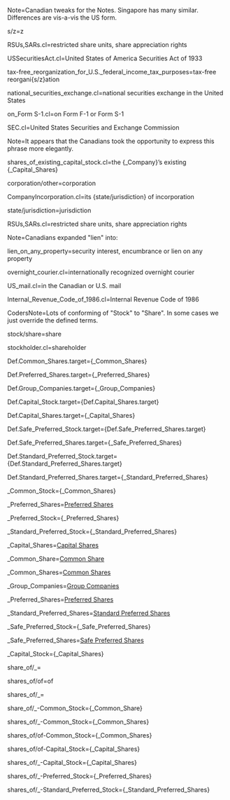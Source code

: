
Note=Canadian tweaks for the Notes.  Singapore has many similar.  Differences are vis-a-vis the US form.

s/z=z

RSUs,SARs.cl=restricted share units, share appreciation rights

USSecuritiesAct.cl=United States of America Securities Act of 1933

tax-free_reorganization_for_U.S._federal_income_tax_purposes=tax-free reorgani{s/z}ation

national_securities_exchange.cl=national securities exchange in the United States

on_Form S-1.cl=on Form F-1 or Form S-1

SEC.cl=United States Securities and Exchange Commission

Note=It appears that the Canadians took the opportunity to express this phrase more elegantly. 

shares_of_existing_capital_stock.cl=the {_Company}’s existing {_Capital_Shares}

corporation/other=corporation

CompanyIncorporation.cl=its {state/jurisdiction} of incorporation

state/jurisdiction=jurisdiction

RSUs,SARs.cl=restricted share units, share appreciation rights

Note=Canadians expanded "lien" into:

lien_on_any_property=security interest, encumbrance or lien on any property

overnight_courier.cl=internationally recognized overnight courier

US_mail.cl=in the Canadian or U.S. mail

Internal_Revenue_Code_of_1986.cl=Internal Revenue Code of 1986

CodersNote=Lots of conforming of "Stock" to "Share".  In some cases we just override the defined terms.

stock/share=share

stockholder.cl=shareholder

Def.Common_Shares.target={_Common_Shares}

Def.Preferred_Shares.target={_Preferred_Shares}

Def.Group_Companies.target={_Group_Companies}

Def.Capital_Stock.target={Def.Capital_Shares.target}

Def.Capital_Shares.target={_Capital_Shares}

Def.Safe_Preferred_Stock.target={Def.Safe_Preferred_Shares.target}

Def.Safe_Preferred_Shares.target={_Safe_Preferred_Shares}

Def.Standard_Preferred_Stock.target={Def.Standard_Preferred_Shares.target}

Def.Standard_Preferred_Shares.target={_Standard_Preferred_Shares}

_Common_Stock={_Common_Shares}

_Preferred_Shares=<a href='#Def.Preferred_Shares.target' class='definedterm'>Preferred Shares</a>

_Preferred_Stock={_Preferred_Shares}

_Standard_Preferred_Stock={_Standard_Preferred_Shares}

_Capital_Shares=<a href='#Def.Capital_Shares.target' class='definedterm'>Capital Shares</a>

_Common_Share=<a href='#Def.Common_Shares.target' class='definedterm'>Common Share</a>

_Common_Shares=<a href='#Def.Common_Shares.target' class='definedterm'>Common Shares</a>

_Group_Companies=<a href='#Def.Group_Companies.target' class='definedterm'>Group Companies</a>

_Preferred_Shares=<a href='#Def.Preferred_Shares.target' class='definedterm'>Preferred Shares</a>

_Standard_Preferred_Shares=<a href='#Def.Standard_Preferred_Stock.target' class='definedterm'>Standard Preferred Shares</a>

_Safe_Preferred_Stock={_Safe_Preferred_Shares}

_Safe_Preferred_Shares=<a href='#Def.Safe_Preferred_Stock.target' class='definedterm'>Safe Preferred Shares</a>

_Capital_Stock={_Capital_Shares}

share_of/_=</i>

shares_of/of=of

shares_of/_=</i>

share_of/_-Common_Stock={_Common_Share}

shares_of/_-Common_Stock={_Common_Shares}

shares_of/of-Common_Stock={_Common_Shares}

shares_of/of-Capital_Stock={_Capital_Shares}

shares_of/_-Capital_Stock={_Capital_Shares}

shares_of/_-Preferred_Stock={_Preferred_Shares}

shares_of/_-Standard_Preferred_Stock={_Standard_Preferred_Shares}